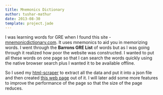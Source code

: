 ```yaml
---
title: Mnemonics Dictionary
author: tushar-mathur
date: 2013-08-30
template: project.jade
---
```

I was learning words for GRE when I found this site - [mnemonicdictionary.com](http://mnemonicdictionary.com). It uses mnemonics to aid you in memorizing words. I went through the **Barrons GRE List** of words but as I was going through it realized how poor the website was constructed. I wanted to put all these words on one page so that I can search the words quickly using the native browser search plus I wanted it to be available offline.

So I used my [html-scraper](https://github.com/tusharmath/html-scraper) to extract all the data and put it into a json file and then created [this web page](/data/mnemonics.html) out of it. I will later add some more features to improve the performance of the page so that the size of the page reduces.